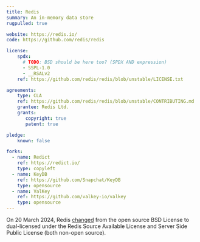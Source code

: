 ```yaml
---
title: Redis
summary: An in-memory data store
rugpulled: true

website: https://redis.io/
code: https://github.com/redis/redis

license:
    spdx:
      # TODO: BSD should be here too? (SPDX AND expression)
      - SSPL-1.0
      - __RSALv2
    ref: https://github.com/redis/redis/blob/unstable/LICENSE.txt

agreements:
    type: CLA
    ref: https://github.com/redis/redis/blob/unstable/CONTRIBUTING.md
    grantee: Redis Ltd.
    grants:
       copyright: true
       patent: true

pledge:
    known: false

forks:
  - name: Redict
    ref: https://redict.io/
    type: copyleft
  - name: KeyDB
    ref: https://github.com/Snapchat/KeyDB
    type: opensource
  - name: ValKey
    ref: https://github.com/valkey-io/valkey
    type: opensource
---
```

On 20 March 2024, Redis [changed](https://redis.com/blog/redis-adopts-dual-source-available-licensing/) from the open source BSD License to dual-licensed under the Redis Source Available License and Server Side Public License (both non-open source).

